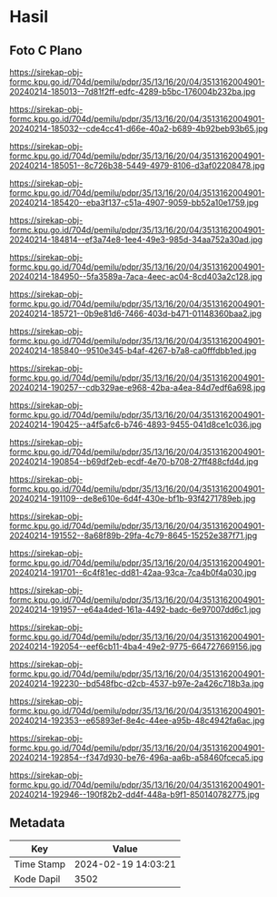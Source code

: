 # Hasil

## Foto C Plano

https://sirekap-obj-formc.kpu.go.id/704d/pemilu/pdpr/35/13/16/20/04/3513162004901-20240214-185013--7d81f2ff-edfc-4289-b5bc-176004b232ba.jpg

https://sirekap-obj-formc.kpu.go.id/704d/pemilu/pdpr/35/13/16/20/04/3513162004901-20240214-185032--cde4cc41-d66e-40a2-b689-4b92beb93b65.jpg

https://sirekap-obj-formc.kpu.go.id/704d/pemilu/pdpr/35/13/16/20/04/3513162004901-20240214-185051--8c726b38-5449-4979-8106-d3af02208478.jpg

https://sirekap-obj-formc.kpu.go.id/704d/pemilu/pdpr/35/13/16/20/04/3513162004901-20240214-185420--eba3f137-c51a-4907-9059-bb52a10e1759.jpg

https://sirekap-obj-formc.kpu.go.id/704d/pemilu/pdpr/35/13/16/20/04/3513162004901-20240214-184814--ef3a74e8-1ee4-49e3-985d-34aa752a30ad.jpg

https://sirekap-obj-formc.kpu.go.id/704d/pemilu/pdpr/35/13/16/20/04/3513162004901-20240214-184950--5fa3589a-7aca-4eec-ac04-8cd403a2c128.jpg

https://sirekap-obj-formc.kpu.go.id/704d/pemilu/pdpr/35/13/16/20/04/3513162004901-20240214-185721--0b9e81d6-7466-403d-b471-01148360baa2.jpg

https://sirekap-obj-formc.kpu.go.id/704d/pemilu/pdpr/35/13/16/20/04/3513162004901-20240214-185840--9510e345-b4af-4267-b7a8-ca0fffdbb1ed.jpg

https://sirekap-obj-formc.kpu.go.id/704d/pemilu/pdpr/35/13/16/20/04/3513162004901-20240214-190257--cdb329ae-e968-42ba-a4ea-84d7edf6a698.jpg

https://sirekap-obj-formc.kpu.go.id/704d/pemilu/pdpr/35/13/16/20/04/3513162004901-20240214-190425--a4f5afc6-b746-4893-9455-041d8ce1c036.jpg

https://sirekap-obj-formc.kpu.go.id/704d/pemilu/pdpr/35/13/16/20/04/3513162004901-20240214-190854--b69df2eb-ecdf-4e70-b708-27ff488cfd4d.jpg

https://sirekap-obj-formc.kpu.go.id/704d/pemilu/pdpr/35/13/16/20/04/3513162004901-20240214-191109--de8e610e-6d4f-430e-bf1b-93f4271789eb.jpg

https://sirekap-obj-formc.kpu.go.id/704d/pemilu/pdpr/35/13/16/20/04/3513162004901-20240214-191552--8a68f89b-29fa-4c79-8645-15252e387f71.jpg

https://sirekap-obj-formc.kpu.go.id/704d/pemilu/pdpr/35/13/16/20/04/3513162004901-20240214-191701--6c4f81ec-dd81-42aa-93ca-7ca4b0f4a030.jpg

https://sirekap-obj-formc.kpu.go.id/704d/pemilu/pdpr/35/13/16/20/04/3513162004901-20240214-191957--e64a4ded-161a-4492-badc-6e97007dd6c1.jpg

https://sirekap-obj-formc.kpu.go.id/704d/pemilu/pdpr/35/13/16/20/04/3513162004901-20240214-192054--eef6cb11-4ba4-49e2-9775-664727669156.jpg

https://sirekap-obj-formc.kpu.go.id/704d/pemilu/pdpr/35/13/16/20/04/3513162004901-20240214-192230--bd548fbc-d2cb-4537-b97e-2a426c718b3a.jpg

https://sirekap-obj-formc.kpu.go.id/704d/pemilu/pdpr/35/13/16/20/04/3513162004901-20240214-192353--e65893ef-8e4c-44ee-a95b-48c4942fa6ac.jpg

https://sirekap-obj-formc.kpu.go.id/704d/pemilu/pdpr/35/13/16/20/04/3513162004901-20240214-192854--f347d930-be76-496a-aa6b-a58460fceca5.jpg

https://sirekap-obj-formc.kpu.go.id/704d/pemilu/pdpr/35/13/16/20/04/3513162004901-20240214-192946--190f82b2-dd4f-448a-b9f1-850140782775.jpg


## Metadata

| Key        | Value               |
| ---------- | ------------------- |
| Time Stamp | 2024-02-19 14:03:21 |
| Kode Dapil | 3502                |



